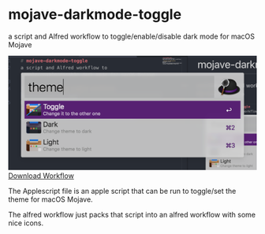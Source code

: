 # mojave-darkmode-toggle
a script and Alfred workflow to toggle/enable/disable dark mode for macOS Mojave

[![Preview of the toggle workflow](assets/workflow.png)
Download Workflow](https://github.com/mermaid/mojave-darkmode-toggle/raw/master/ToggleDarkMode.alfredworkflow)

The Applescript file is an apple script that can be run to toggle/set the theme for macOS Mojave.

The alfred workflow just packs that script into an alfred workflow with some nice icons.